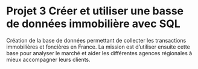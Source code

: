 # Projet 3 Créer et utiliser une basse de données immobilière avec SQL


Création de la base de données permettant de collecter les transactions immobilières et foncières en France. La mission est d’utiliser ensuite cette base pour analyser le marché et aider les différentes agences régionales à mieux accompagner leurs clients.
